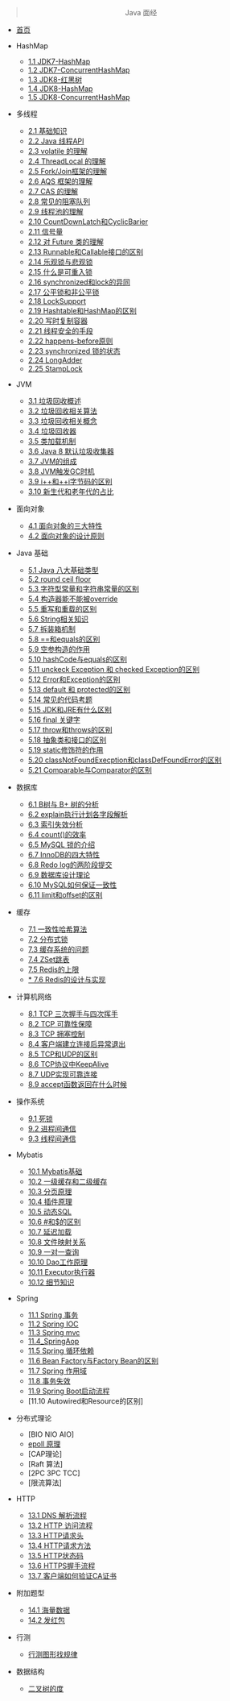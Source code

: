> <center>Java 面经</center>

* [首页](god/java_offer/)
* HashMap

  * [1.1 JDK7-HashMap](god/java_offer/1.1_JDK7_HashMap.md)
  * [1.2 JDK7-ConcurrentHashMap](god/java_offer/1.2_JDK7_ConcurrentHashMap.md)
  * [1.3 JDK8-红黑树](god/java_offer/1.3_JDK8_红黑树.md)
  * [1.4 JDK8-HashMap](god/java_offer/1.4_JDK8_HashMap.md)
  * [1.5 JDK8-ConcurrentHashMap](god/java_offer/1.5_JDK8_ConcurrentHashMap.md)
* 多线程

  * [2.1 基础知识](god/java_offer/2.1_多线程基础知识.md)
  * [2.2 Java 线程API](god/java_offer/2.2_Java线程API.md)
  * [2.3 volatile 的理解](god/java_offer/2.3_volatile的理解.md)
  * [2.4 ThreadLocal 的理解](god/java_offer/2.4_ThreadLocal的理解.md)
  * [2.5 Fork/Join框架的理解](god/java_offer/2.5_Fork_Join框架的理解.md)
  * [2.6 AQS 框架的理解](god/java_offer/2.6_AQS框架的理解.md)
  * [2.7 CAS 的理解](god/java_offer/2.7_CAS的理解.md)
  * [2.8 常见的阻塞队列](god/java_offer/2.8_常见的阻塞队列.md)
  * [2.9 线程池的理解](god/java_offer/2.9_线程池的理解.md)
  * [2.10 CountDownLatch和CyclicBarier](god/java_offer/2.10_CountDownLatch和CyclicBarier.md)
  * [2.11 信号量](god/java_offer/2.11_信号量.md)
  * [2.12 对 Future 类的理解](god/java_offer/2.12_对Future类的理解.md)
  * [2.13 Runnable和Callable接口的区别](god/java_offer/2.13_Runnable和Callable接口的区别.md)
  * [2.14 乐观锁与悲观锁](god/java_offer/2.14_乐观锁与悲观锁.md)
  * [2.15 什么是可重入锁](god/java_offer/2.15_什么是可重入锁.md)
  * [2.16 synchronized和lock的异同](god/java_offer/2.16_synchronized和lock的异同.md)
  * [2.17 公平锁和非公平锁](god/java_offer/2.17_公平锁和非公平锁.md)
  * [2.18 LockSupport](god/java_offer/2.18_LockSupport.md)
  * [2.19 Hashtable和HashMap的区别](god/java_offer/2.19_Hashtable和HashMap的区别.md)
  * [2.20 写时复制容器](god/java_offer/2.20_写时复制容器.md)
  * [2.21 线程安全的手段](god/java_offer/2.21_线程安全的手段.md)
  * [2.22 happens-before原则](god/java_offer/2.22_happens-before原则.md)
  * [2.23 synchronized 锁的状态](god/java_offer/2.23_synchronized锁的状态.md)
  * [2.24 LongAdder](god/java_offer/2.24_LongAdder.md)
  * [2.25 StampLock](god/java_offer/2.25_StampLock.md)
* JVM
  * [3.1 垃圾回收概述](god/java_offer/3.1_垃圾回收概述.md)
  * [3.2 垃圾回收相关算法](god/java_offer/3.2_垃圾回收相关算法.md)
  * [3.3 垃圾回收相关概念](god/java_offer/3.3_垃圾回收相关概念.md)
  * [3.4 垃圾回收器](god/java_offer/3.4_垃圾回收器.md)
  * [3.5 类加载机制](god/java_offer/3.5_类加载机制.md)
  * [3.6 Java 8 默认垃圾收集器](god/java_offer/3.6_Java8默认垃圾收集器.md)
  * [3.7 JVM的组成](god/java_offer/3.7_JVM的组成.md)
  * [3.8 JVM触发GC时机](god/java_offer/3.8_JVM触发GC时机.md)
  * [3.9 i++和++i字节码的区别](god/java_offer/3.9_i++和++i字节码的区别.md)
  * [3.10 新生代和老年代的占比](god/java_offer/3.10_新生代和老年代的占比.md)
* 面向对象
  * [4.1 面向对象的三大特性](god/java_offer/4.1_面向对象的三大特性.md)
  * [4.2 面向对象的设计原则](god/java_offer/4.2_面向对象的设计原则.md)
* Java 基础
  * [5.1 Java 八大基础类型](god/java_offer/5.1_Java八大基础类型.md)
  * [5.2 round ceil floor](god/java_offer/5.2_round_ceil_round.md)
  * [5.3 字符型常量和字符串常量的区别](god/java_offer/5.3_字符型常量和字符串常量的区别.md)
  * [5.4 构造器能不能被override](god/java_offer/5.4_构造器能不能被override.md)
  * [5.5 重写和重载的区别](god/java_offer/5.5_重写和重载的区别.md)
  * [5.6 String相关知识](god/java_offer/5.6_String相关知识.md)
  * [5.7 拆装箱机制](god/java_offer/5.7_拆装箱机制.md)
  * [5.8 ==和equals的区别](god/java_offer/5.8_==和equals的区别.md)
  * [5.9 空参构造的作用](god/java_offer/5.9_空参构造的作用.md)
  * [5.10 hashCode与equals的区别](god/java_offer/5.10_hashCode与equals的区别.md)
  * [5.11 unckeck Exception 和 checked Exception的区别](god/java_offer/5.11_unckeckException和checkedException的区别.md)
  * [5.12 Error和Exception的区别](god/java_offer/5.12_Error和Exception的区别.md)
  * [5.13 default 和 protected的区别](god/java_offer/5.13_default和protected的区别.md)
  * [5.14 常见的代码考题](god/java_offer/5.14_常见的代码考题.md)
  * [5.15 JDK和JRE有什么区别](god/java_offer/5.15_JDK和JRE有什么区别.md)
  * [5.16 final 关键字](god/java_offer/5.16_final关键字.md)
  * [5.17 throw和throws的区别](god/java_offer/5.17_throw和throws的区别.md)
  * [5.18 抽象类和接口的区别](god/java_offer/5.18_抽象类和接口的区别.md)
  * [5.19 static修饰符的作用](god/java_offer/5.19_static修饰符的作用.md)
  * [5.20 classNotFoundExecption和classDefFoundError的区别](god/java_offer/5.20_classNotFoundExecption和classDefFoundError的区别.md)
  * [5.21 Comparable与Comparator的区别](god/java_offer/5.21_Comparable与Comparator的区别.md)
* 数据库
  * [6.1 B树与 B+ 树的分析](god/java_offer/6.1_B树与B+树的分析.md)
  * [6.2 explain执行计划各字段解析](god/java_offer/6.2_explain执行计划各字段解析.md)
  * [6.3 索引失效分析](god/java_offer/6.3_索引失效分析.md)
  * [6.4 count()的效率](god/java_offer/6.4_count()的效率.md)
  * [6.5 MySQL 锁的介绍](god/java_offer/6.5_MySQL锁的介绍.md)
  * [6.7 InnoDB的四大特性](god/java_offer/6.7_InnoDB的四大特性.md)
  * [6.8 Redo log的两阶段提交](god/java_offer/6.8_两阶段提交.md)
  * [6.9 数据库设计理论](god/java_offer/6.9_数据库设计理论.md)
  * [6.10 MySQL如何保证一致性](god/java_offer/6.10_MySQL如何保证一致性.md)
  * [6.11 limit和offset的区别](god/java_offer/6.11_limit和offset的区别.md)
* 缓存
  * [7.1 一致性哈希算法](god/java_offer/7.1_一致性哈希算法.md)
  * [7.2 分布式锁](god/java_offer/7.2_分布式锁.md)
  * [7.3 缓存系统的问题](god/java_offer/7.3_缓存系统的问题.md)
  * [7.4 ZSet跳表](god/java_offer/7.4_ZSet跳表.md)
  * [7.5 Redis的上限](god/java_offer/7.5_Redis的上限.md)
  * [* 7.6 Redis的设计与实现](god/java_offer/7.6_Redis的设计与实现.md)
* 计算机网络
  * [8.1 TCP 三次握手与四次挥手](god/java_offer/8.1_TCP三次握手与四次挥手.md)
  * [8.2 TCP 可靠性保障](god/java_offer/8.2_TCP可靠性保障.md)
  * [8.3 TCP 拥塞控制](god/java_offer/8.3_TCP拥塞控制.md)
  * [8.4 客户端建立连接后异常退出](god/java_offer/8.4_客户端建立连接后异常退出.md)
  * [8.5  TCP和UDP的区别](god/java_offer/8.5_TCP和UDP的区别.md)
  * [8.6 TCP协议中KeepAlive](god/java_offer/8.6_TCP协议中KeepAlive.md)
  * [8.7 UDP实现可靠连接](god/java_offer/8.7_UDP实现可靠连接.md)
  * [8.9 accept函数返回在什么时候](god/java_offer/8.9_accept函数返回在什么时候.md)
* 操作系统
  * [9.1 死锁](god/java_offer/9.1_死锁.md)
  * [9.2 进程间通信](god/java_offer/9.2_进程间通信.md)
  * [9.3 线程间通信](god/java_offer/9.3_线程间通信.md)
* Mybatis
  * [10.1 Mybatis基础](god/java_offer/10.1_Mybatis基础.md)
  * [10.2 一级缓存和二级缓存](god/java_offer/10.2_一级缓存和二级缓存.md)
  * [10.3 分页原理](god/java_offer/10.3_分页原理.md)
  * [10.4 插件原理](god/java_offer/10.4_插件原理.md)
  * [10.5 动态SQL](god/java_offer/10.5_动态SQL.md)
  * [10.6 #和$的区别](god/java_offer/10.6_符号的区别.md)
  * [10.7 延迟加载](god/java_offer/10.7_延迟加载.md)
  * [10.8 文件映射关系](god/java_offer/10.8_文件映射关系.md)
  * [10.9 一对一查询](god/java_offer/10.9_一对一查询.md)
  * [10.10 Dao工作原理](god/java_offer/10.10_Dao工作原理.md)
  * [10.11 Executor执行器](god/java_offer/10.11_Executor执行器.md)
  * [10.12 细节知识](god/java_offer/10.12_细节知识.md)
* Spring
  * [11.1 Spring 事务](god/java_offer/11.1_Spring事务.md)
  * [11.2 Spring IOC](god/java_offer/11.2_SpringIOC.md)
  * [11.3 Spring mvc](god/java_offer/11.3_SpringMvc.md)
  * [11.4_SpringAop](god/java_offer/11.4_SpringAop.md)
  * [11.5 Spring 循环依赖](god/java_offer/11.5_循环依赖.md)
  * [11.6 Bean Factory与Factory Bean的区别](god/java_offer/11.6_BeanFactory与FactoryBean的区别.md)
  * [11.7 Spring 作用域](god/java_offer/11.7_Spring作用域.md)
  * [11.8 事务失效](god/java_offer/11.8_事务失效.md)
  * [11.9 Spring Boot启动流程](god/java_offer/11.9_SpringBoot启动流程.md)
  * [11.10 Autowired和Resource的区别]
* 分布式理论
  * [BIO NIO AIO]
  * [epoll 原理](god/java_offer/12.2_epoll原理.md)
  * [CAP理论]
  * [Raft 算法]
  * [2PC 3PC TCC]
  * [限流算法]
* HTTP
  * [13.1 DNS 解析流程](god/java_offer/13.1_DNS解析流程.md)
  * [13.2 HTTP 访问流程](god/java_offer/13.2_HTTP访问流程.md)
  * [13.3 HTTP请求头](god/java_offer/13.3_HTTP请求头.md)
  * [13.4 HTTP请求方法](god/java_offer/13.4_HTTP请求方法.md)
  * [13.5 HTTP状态码](god/java_offer/13.5_HTTP状态码.md)
  * [13.6 HTTPS握手流程](god/java_offer/13.6_HTTPS握手流程.md)
  * [13.7 客户端如何验证CA证书](god/java_offer/13.7_客户端如何验证CA证书.md)
* 附加题型
  * [14.1 海量数据](god/java_offer/14.1_海量数据.md)
  * [14.2 发红包](god/java_offer/14.2_发红包.md)
* 行测
  * [行测图形找规律](god/java_offer/15.1_行测图形找规律.md)
* 数据结构
  * [二叉树的度](god/java_offer/16.1_二叉树的度.md)

